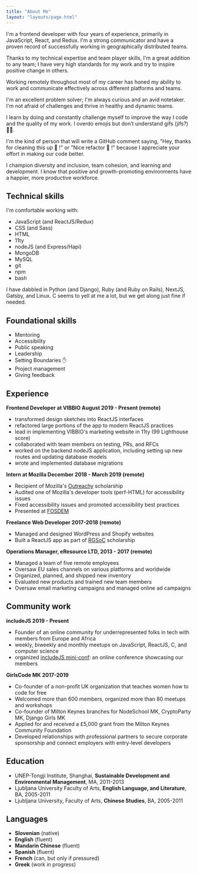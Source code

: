 ```yaml
---
title: "About Me"
layout: "layouts/page.html"
---
```


I'm a frontend developer with four years of experience, primarily in JavaScript, React, and Redux. I'm a strong communicator and have a proven record of successfully working in geographically distributed teams.

Thanks to my technical expertise and team player skills, I'm a great addition to any team; I have very high standards for my work and try to inspire positive change in others.

Working remotely throughout most of my career has honed my ability to work and communicate effectively across different platforms and teams.

I'm an excellent problem solver; I'm always curious and an avid notetaker. I'm not afraid of challenges and thrive in healthy and dynamic teams.

I learn by doing and constantly challenge myself to improve the way I code and the quality of my work. I overdo emojis but don’t understand gifs (jifs?) 🤷‍♀️.

I'm the kind of person that will write a GitHub comment saying, "Hey, thanks for cleaning this up 🧹 !" or "Nice refactor 💪 !" because I appreciate your effort in making our code better.

I champion diversity and inclusion, team cohesion, and learning and development. I know that positive and growth-promoting environments have a happier, more productive workforce.

## Technical skills
I'm comfortable working with:
- JavaScript (and ReactJS/Redux)
- CSS (and Sass)
- HTML
- 11ty
- nodeJS (and Express/Hapi)
- MongoDB
- MySQL
- git
- npm
- bash

I have dabbled in Python (and Django), Ruby (and Ruby on Rails), NextJS, Gatsby, and Linux. C seems to yell at me a lot, but we get along just fine if needed.

## Foundational skills
- Mentoring
- Accessibility
- Public speaking
- Leadership
- Setting Boundaries ✋
- Project management
- Giving feedback

## Experience

**Frontend Developer at VIBBIO August 2019 - Present (remote)**
- transformed design sketches into ReactJS interfaces
- refactored large portions of the app to modern ReactJS practices
- lead in implementing VIBBIO's marketing website in 11ty (99 Lighthouse score)
- collaborated with team members on testing, PRs, and RFCs
- worked on the backend nodeJS application, including setting up new routes and updating database models
- wrote and implemented database migrations

**Intern at Mozilla December 2018 - March 2019 (remote)**
- Recipient of Mozilla's [Outreachy](https://www.outreachy.org/) scholarship
- Audited one of Mozilla's developer tools (perf-HTML) for accessibility issues
- Fixed accessibility issues and promoted accessibility best practices
- Presented at [FOSDEM](https://archive.fosdem.org/2019/schedule/event/when_perf_html_met_a11y/)

**Freelance Web Developer 2017-2018 (remote)**
- Managed and designed WordPress and Shopify websites
- Built a ReactJS app as part of [RGSoC](https://railsgirlssummerofcode.org/) scholarship

**Operations Manager, eResource LTD, 2013 - 2017 (remote)**
- Managed a team of five remote employees
- Oversaw EU sales channels on various platforms and worldwide
- Organized, planned, and shipped new inventory
- Evaluated new products and trained new team members
- Oversaw email marketing campaigns and managed online ad campaigns

## Community work

**includeJS 2019 - Present**
- Founder of an online community for underrepresented folks in tech with members from Europe and Africa
- weekly, biweekly and monthly meetups on JavaScript, ReactJS, C, and computer science
- organized [includeJS mini-conf](/notes/mini-conf/): an online conference showcasing our members

**GirlsCode MK 2017-2019**
- Co-founder of a non-profit UK organization that teaches women how to code for free
- Welcomed more than 600 members, organized more than 80 meetups and workshops
- Co-founder of Milton Keynes branches for NodeSchool MK, CryptoParty MK, Django Girls MK
- Applied for and received a £5,000 grant from the Milton Keynes Community Foundation
- Developed relationships with professional partners to secure corporate sponsorship and connect employers with entry-level developers


## Education
- UNEP-Tongji Institute, Shanghai, **Sustainable Development and Environmental Management**, MA, 2011-2013
- Ljubljana University Faculty of Arts, **English Language, and Literature**, BA, 2005-2011
- Ljubljana University, Faculty of Arts, **Chinese Studies**, BA, 2005-2011

## Languages
- **Slovenian** (native)
- **English** (fluent)
- **Mandarin Chinese** (fluent)
- **Spanish** (fluent)
- **French** (can, but only if pressured)
- **Greek** (work in progress)
